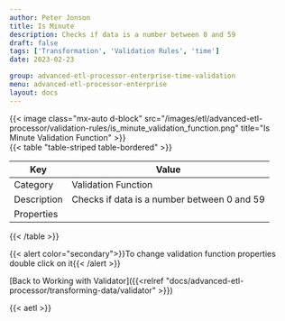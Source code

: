 ```yaml
---
author: Peter Jonson
title: Is Minute
description: Checks if data is a number between 0 and 59
draft: false
tags: ['Transformation', 'Validation Rules', 'time']
date: 2023-02-23

group: advanced-etl-processor-enterprise-time-validation
menu: advanced-etl-processor-enterprise
layout: docs
---
```


{{< image class="mx-auto d-block"  src="/images/etl/advanced-etl-processor/validation-rules/is_minute_validation_function.png" title="Is Minute Validation Function" >}}
\
{{< table "table-striped table-bordered" >}}

| Key         | Value                                       |
| ----------- | ------------------------------------------- |
| Category    | Validation Function                         |
| Description | Checks if data is a number between 0 and 59 |
| Properties  |                                             |

{{< /table >}}

{{< alert color="secondary">}}To change validation function properties double click on it{{< /alert >}}

[Back to Working with Validator]({{<relref "docs/advanced-etl-processor/transforming-data/validator" >}})

{{< aetl >}}
